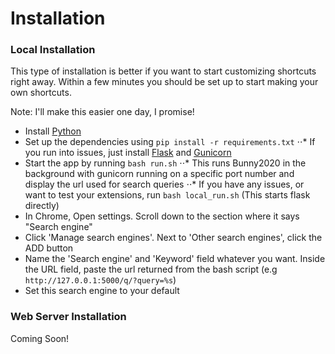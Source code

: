 # Installation

### Local Installation
This type of installation is better if you want to start customizing shortcuts right away. 
Within a few minutes you should be set up to start making your own shortcuts.

Note: I'll make this easier one day, I promise! 

* Install [Python](https://www.python.org/downloads/)
* Set up the dependencies using `pip install -r requirements.txt`
⋅⋅* If you run into issues, just install [Flask](https://flask.palletsprojects.com/en/1.1.x/) and [Gunicorn](https://gunicorn.org/)
* Start the app by running `bash run.sh` 
⋅⋅* This runs Bunny2020 in the background with gunicorn running on a specific port number and display the url used for search queries
⋅⋅* If you have any issues, or want to test your extensions, run `bash local_run.sh` (This starts flask directly)
* In Chrome, Open settings. Scroll down to the section where it says "Search engine"
* Click 'Manage search engines'. Next to 'Other search engines', click the ADD button 
* Name the 'Search engine' and 'Keyword' field whatever you want. Inside the URL field, paste the url returned from the bash script (e.g `http://127.0.0.1:5000/q/?query=%s`)
* Set this search engine to your default

### Web Server Installation
Coming Soon!
